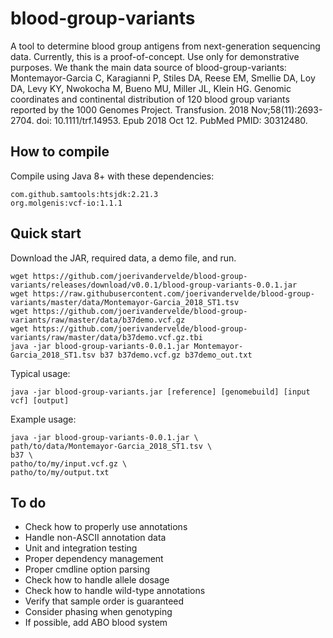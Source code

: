 # blood-group-variants
A tool to determine blood group antigens from next-generation sequencing data. Currently, this is a proof-of-concept. Use only for demonstrative purposes. We thank the main data source of blood-group-variants: Montemayor-Garcia C,  Karagianni P, Stiles DA, Reese EM, Smellie DA, Loy DA, Levy KY, Nwokocha M,  Bueno MU, Miller JL, Klein HG. Genomic coordinates and continental  distribution of 120 blood group variants reported by the 1000 Genomes  Project. Transfusion. 2018 Nov;58(11):2693-2704. doi: 10.1111/trf.14953.  Epub 2018 Oct 12. PubMed PMID: 30312480. 

## How to compile
Compile using Java 8+ with these dependencies:
```
com.github.samtools:htsjdk:2.21.3
org.molgenis:vcf-io:1.1.1
```

## Quick start

Download the JAR, required data, a demo file, and run.
```
wget https://github.com/joerivandervelde/blood-group-variants/releases/download/v0.0.1/blood-group-variants-0.0.1.jar
wget https://raw.githubusercontent.com/joerivandervelde/blood-group-variants/master/data/Montemayor-Garcia_2018_ST1.tsv
wget https://github.com/joerivandervelde/blood-group-variants/raw/master/data/b37demo.vcf.gz
wget https://github.com/joerivandervelde/blood-group-variants/raw/master/data/b37demo.vcf.gz.tbi
java -jar blood-group-variants-0.0.1.jar Montemayor-Garcia_2018_ST1.tsv b37 b37demo.vcf.gz b37demo_out.txt
```

Typical usage:
```
java -jar blood-group-variants.jar [reference] [genomebuild] [input vcf] [output]
```

Example usage:
```
java -jar blood-group-variants-0.0.1.jar \
path/to/data/Montemayor-Garcia_2018_ST1.tsv \
b37 \
patho/to/my/input.vcf.gz \
patho/to/my/output.txt
```

## To do
- Check how to properly use annotations
- Handle non-ASCII annotation data
- Unit and integration testing
- Proper dependency management
- Proper cmdline option parsing
- Check how to handle allele dosage
- Check how to handle wild-type annotations
- Verify that sample order is guaranteed
- Consider phasing when genotyping
- If possible, add ABO blood system

